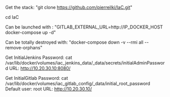 Get the stack: "git clone https://github.com/pierreilki/IaC.git"

cd IaC


Can be launched with : "GITLAB_EXTERNAL_URL=http://IP_DOCKER_HOST docker-compose up -d"



Can be totally destroyed with:  "docker-compose down -v --rmi all --remove-orphans"


Get InitialJenkins Password: cat /var/lib/docker/volumes/iac_jenkins_data/_data/secrets/initialAdminPassword
URL: http://10.20.30.10:8080/


Get InitialGitlab Password: cat /var/lib/docker/volumes/iac_gitlab_config/_data/initial_root_password
Default user: root
URL: http://10.20.30.10/